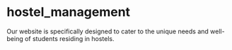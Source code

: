# hostel_management
Our website is specifically designed to cater to the unique needs and well-being of students residing in hostels.
